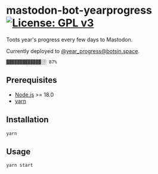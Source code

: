 # mastodon-bot-yearprogress [![License: GPL v3](https://img.shields.io/badge/License-GPLv3-blue.svg)](https://www.gnu.org/licenses/gpl-3.0)

Toots year's progress every few days to Mastodon.

Currently deployed to [@year_progress@botsin.space](https://botsin.space/@year_progress).

```
▓▓▓▓▓▓▓▓▓▓▓▓▓░░ 87%
```

## Prerequisites

- [Node.js](https://nodejs.org) >= 18.0
- [yarn](https://classic.yarnpkg.com)

## Installation

```
yarn
```

## Usage

```
yarn start
```
